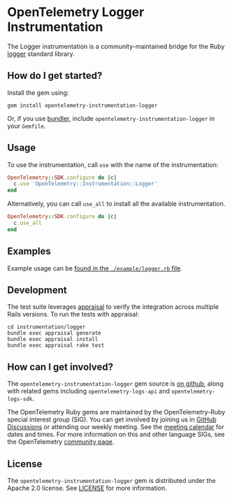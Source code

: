 # OpenTelemetry Logger Instrumentation

The Logger instrumentation is a community-maintained bridge for the Ruby [logger][logger-home] standard library.

## How do I get started?

Install the gem using:

```shell
gem install opentelemetry-instrumentation-logger
```

Or, if you use [bundler][bundler-home], include `opentelemetry-instrumentation-logger` in your `Gemfile`.

## Usage

To use the instrumentation, call `use` with the name of the instrumentation:

```ruby
OpenTelemetry::SDK.configure do |c|
  c.use 'OpenTelemetry::Instrumentation::Logger'
end
```

Alternatively, you can call `use_all` to install all the available instrumentation.

```ruby
OpenTelemetry::SDK.configure do |c|
  c.use_all
end
```

## Examples

Example usage can be [found in the `./example/logger.rb` file](example/logger.rb).

## Development

The test suite leverages [appraisal][appraisal] to verify the integration across multiple Rails versions. To run the tests with appraisal:

```shell
cd instrumentation/logger
bundle exec appraisal generate
bundle exec appraisal install
bundle exec appraisal rake test
```

## How can I get involved?

The `opentelemetry-instrumentation-logger` gem source is [on github][repo-github], along with related gems including `opentelemetry-logs-api` and `opentelemetry-logs-sdk`.

The OpenTelemetry Ruby gems are maintained by the OpenTelemetry-Ruby special interest group (SIG). You can get involved by joining us in [GitHub Discussions][discussions-url] or attending our weekly meeting. See the [meeting calendar][community-meetings] for dates and times. For more information on this and other language SIGs, see the OpenTelemetry [community page][ruby-sig].

## License

The `opentelemetry-instrumentation-logger` gem is distributed under the Apache 2.0 license. See [LICENSE][license-github] for more information.

[appraisal]: https://github.com/thoughtbot/appraisal
[bundler-home]: https://bundler.io
[logger-home]: https://github.com/ruby/logger
[repo-github]: https://github.com/open-telemetry/opentelemetry-ruby
[license-github]: https://github.com/open-telemetry/opentelemetry-ruby-contrib/blob/main/LICENSE
[ruby-sig]: https://github.com/open-telemetry/community#ruby-sig
[community-meetings]: https://github.com/open-telemetry/community#community-meetings
[discussions-url]: https://github.com/open-telemetry/opentelemetry-ruby/discussions
